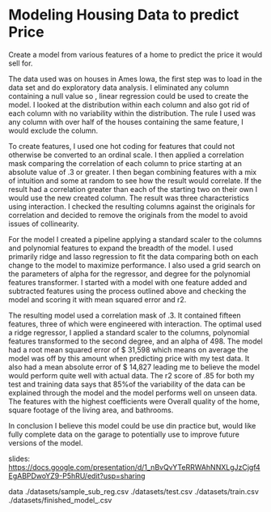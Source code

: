 
# Modeling Housing Data to predict Price


Create a model from various features of a home to predict the price it would sell for. 


The data used was on houses in Ames Iowa, the first step was to load in the data set and do exploratory data analysis. I eliminated any column containing a null value so , linear regression could be used to create the model. I looked at the distribution within each column and also got rid of each column with no variability within the distribution. The rule I used was any column with over half of the houses containing the same feature, I would exclude the column. 


To create features, I used one hot coding for features that could not otherwise be converted to an ordinal scale. I then applied a correlation mask comparing the correlation of each column to price starting at an absolute value of .3 or greater. I then began combining features with a mix of intuition and some at random to see how the result would correlate. If the result had a correlation greater than each of the starting two on their own I would use the new created column. The result was three characteristics using interaction. I checked the resulting columns against the originals for correlation and decided to remove the originals from the model to avoid issues of collinearity.


For the model I created a pipeline applying a standard scaler to the columns and polynomial features to expand the breadth of the model. I used primarily ridge and lasso regression to fit the data comparing both on each change to the model to maximize performance. I also used a grid search on the parameters of alpha for the regressor, and degree for the polynomial features transformer. I started with a model with one feature added and subtracted features using the process outlined above and checking the model and scoring it with mean squared error and r2.  

The resulting model used a correlation mask of .3. It contained fifteen features, three of which were engineered with interaction. The optimal used a ridge regressor, I applied a standard scaler to the columns, polynomial features transformed to the second degree, and an alpha of 498. The model had a root mean squared error of $ 31,598 which means on average the model was off by this amount when predicting price with my test data. It also had a mean absolute error of $ 14,827 leading me to believe the model would perform quite well with actual data. The r2 score of .85 for both my test and training data says that 85%of the variability of the data can be explained through the model and the model performs well on unseen data. The features with the highest coefficients were Overall quality of the home, square footage of the living area, and bathrooms.


In conclusion I believe this model could be use din practice but, would like fully complete data on the garage to potentially use to improve future versions of the model.

slides:
https://docs.google.com/presentation/d/1_nBvQvYTeRRWAhNNXLgJzCjgf4EgABPDwoYZ9-P5hRU/edit?usp=sharing

data
./datasets/sample_sub_reg.csv
./datasets/test.csv
./datasets/train.csv
./datasets/finished_model_.csv



```python

```
